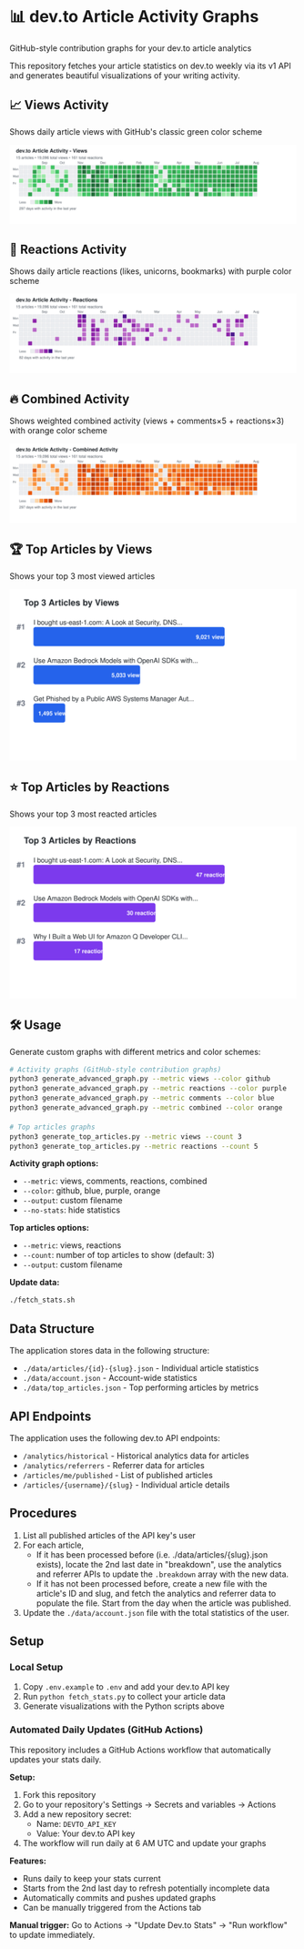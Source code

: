 # 📊 dev.to Article Activity Graphs

GitHub-style contribution graphs for your dev.to article analytics

This repository fetches your article statistics on dev.to weekly via its v1 API and generates beautiful visualizations of your writing activity.

## 📈 Views Activity
Shows daily article views with GitHub's classic green color scheme

![Views Graph](graphs/devto_views_graph.svg)

## 💜 Reactions Activity
Shows daily article reactions (likes, unicorns, bookmarks) with purple color scheme

![Reactions Graph](graphs/devto_reactions_graph.svg)

## 🔥 Combined Activity
Shows weighted combined activity (views + comments×5 + reactions×3) with orange color scheme

![Combined Graph](graphs/devto_combined_graph.svg)

## 🏆 Top Articles by Views
Shows your top 3 most viewed articles

![Top Views](graphs/top_3_views.svg)

## ⭐ Top Articles by Reactions
Shows your top 3 most reacted articles

![Top Reactions](graphs/top_3_reactions.svg)

## 🛠 Usage

Generate custom graphs with different metrics and color schemes:

```bash
# Activity graphs (GitHub-style contribution graphs)
python3 generate_advanced_graph.py --metric views --color github
python3 generate_advanced_graph.py --metric reactions --color purple
python3 generate_advanced_graph.py --metric comments --color blue
python3 generate_advanced_graph.py --metric combined --color orange

# Top articles graphs
python3 generate_top_articles.py --metric views --count 3
python3 generate_top_articles.py --metric reactions --count 5
```

**Activity graph options:**
- `--metric`: views, comments, reactions, combined
- `--color`: github, blue, purple, orange
- `--output`: custom filename
- `--no-stats`: hide statistics

**Top articles options:**
- `--metric`: views, reactions
- `--count`: number of top articles to show (default: 3)
- `--output`: custom filename

**Update data:**
```bash
./fetch_stats.sh
```

## Data Structure

The application stores data in the following structure:
- `./data/articles/{id}-{slug}.json` - Individual article statistics
- `./data/account.json` - Account-wide statistics
- `./data/top_articles.json` - Top performing articles by metrics

## API Endpoints

The application uses the following dev.to API endpoints:
- `/analytics/historical` - Historical analytics data for articles
- `/analytics/referrers` - Referrer data for articles
- `/articles/me/published` - List of published articles
- `/articles/{username}/{slug}` - Individual article details

## Procedures

1. List all published articles of the API key's user
2. For each article,
   - If it has been processed before (i.e. ./data/articles/{slug}.json exists), locate the 2nd last date in "breakdown", use the analytics and referrer APIs to update the `.breakdown` array with the new data.
   - If it has not been processed before, create a new file with the article's ID and slug, and fetch the analytics and referrer data to populate the file. Start from the day when the article was published.
3. Update the `./data/account.json` file with the total statistics of the user.

## Setup

### Local Setup
1. Copy `.env.example` to `.env` and add your dev.to API key
2. Run `python fetch_stats.py` to collect your article data
3. Generate visualizations with the Python scripts above

### Automated Daily Updates (GitHub Actions)

This repository includes a GitHub Actions workflow that automatically updates your stats daily.

**Setup:**
1. Fork this repository
2. Go to your repository's Settings → Secrets and variables → Actions
3. Add a new repository secret:
   - Name: `DEVTO_API_KEY`
   - Value: Your dev.to API key
4. The workflow will run daily at 6 AM UTC and update your graphs

**Features:**
- Runs daily to keep your stats current
- Starts from the 2nd last day to refresh potentially incomplete data
- Automatically commits and pushes updated graphs
- Can be manually triggered from the Actions tab

**Manual trigger:**
Go to Actions → "Update Dev.to Stats" → "Run workflow" to update immediately.